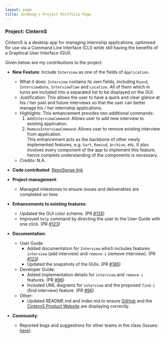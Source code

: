 ```yaml
---
layout: page
title: JerHong's Project Portfolio Page
---
```


### Project: CinternS

CinternS is a desktop app for managing internship applications, optimised for use via a Command Line Interface (CLI) while still having the benefits of a Graphical User Interface (GUI).

Given below are my contributions to the project.

* **New Feature**: Include `Interview` as one of the fields of `Application`.
    * What it does: `Interview` contains its own fields, including `Round`, `InterviewDate`, `InterviewTime` and `Location`. All of them which in turns are included into a separated list to be displayed on the GUI.
    * Justification:  This allows the user to have a quick and clear glance at his / her past and future interviews so that the user can better manage his / her internship applications.
    * Highlights: This enhancement provides two additional commands:
      1. `AddInterviewCommand`: Allows user to add new interview to existing application.
      2. `RemoveInterviewCommand`: Allows user to remove existing interview from application.
      <br>This enhancement acts as the backbone of other newly implemented features, e.g. `Sort`, `Remind`, `Archive`, etc. It also involves every component of the app to implement this feature, hence complete understanding of the components is necessary.
    * Credits: N.A.

* **Code contributed**: [RepoSense link](https://nus-cs2103-ay2223s1.github.io/tp-dashboard/?search=jhchee18&breakdown=true&sort=groupTitle&sortWithin=title&since=2022-09-16&timeframe=commit&mergegroup=&groupSelect=groupByRepos&checkedFileTypes=docs~functional-code~test-code~other)

* **Project management**:
    * Managed milestones to ensure issues and deliverables are completed on time.

* **Enhancements to existing features**:
    * Updated the GUI color scheme. (PR [#135](https://github.com/AY2223S1-CS2103-F14-3/tp/pull/135))
    * Improved `help` command by directing the user to the User Guide with one click. (PR [#123](https://github.com/AY2223S1-CS2103-F14-3/tp/pull/123))

* **Documentation**:
    * User Guide:
        * Added documentation for `Interview` which includes features `interview` (add interview) and `remove-i` (remove interview). (PR [#123](https://github.com/AY2223S1-CS2103-F14-3/tp/pull/123))
        * Updated the snapshots of the GUIs. (PR [#186](https://github.com/AY2223S1-CS2103-F14-3/tp/pull/186))
    * Developer Guide:
        * Added implementation details for `interview` and `remove-i` features. (PR [#96](https://github.com/AY2223S1-CS2103-F14-3/tp/pull/96))
        * Included UML diagrams for `interview` and the proposed `find-i` (find interview) feature. (PR [#96](https://github.com/AY2223S1-CS2103-F14-3/tp/pull/96))
    * Other:
        * Updated README.md and index.md to ensure [GitHub](https://github.com/AY2223S1-CS2103-F14-3/tp) and the [CinternS Product Website](https://ay2223s1-cs2103-f14-3.github.io/tp/) are displaying correctly.

* **Community**:
    * Reported bugs and suggestions for other teams in the class (Issues: [here](https://github.com/jhchee18/ped/issues)).
